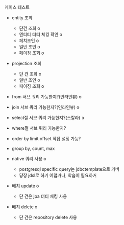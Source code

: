 
케이스 테스트

- entity 조회
	- 단건 조회 o
	- 엔티티 더티 체킹 확인 o
	- 페치조인 o 
	- 일반 조인 o
	- 페이징 조회 o

- projection 조회
	- 단 건 조회 o
	- 일반 조인 o
	- 페이징 조회 o

- from 서브 쿼리 가능한지?(인라인뷰) o
- join 서브 쿼리 가능한지?(인라인뷰) o
- select절 서브 쿼리 가능한지?(스칼라) o
- where절 서브 쿼리 가능한지?
- order by limit offset 직접 설정 가능?
- group by, count, max

- native 쿼리 사용 o
	- postgresql specific query는 jdbctemplate으로 커버
	- 당장 jdsl로 하기 어렵거나, 학습이 필요하거
- 배치 update o
	- 단 건은 jpa 더티 체킹 사용
- 배치 delete o
	- 단 건은 repository delete 사용